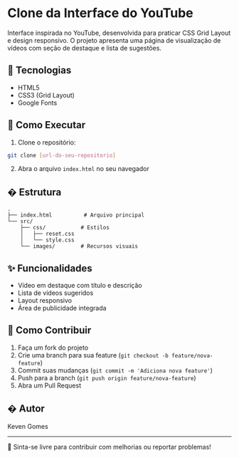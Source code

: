 # Clone da Interface do YouTube

Interface inspirada no YouTube, desenvolvida para praticar CSS Grid Layout e design responsivo. O projeto apresenta uma página de visualização de vídeos com seção de destaque e lista de sugestões.

## 🚀 Tecnologias

- HTML5
- CSS3 (Grid Layout)
- Google Fonts

## 🔧 Como Executar

1. Clone o repositório:
```bash
git clone [url-do-seu-repositorio]
```

2. Abra o arquivo `index.html` no seu navegador

## � Estrutura

```
.
├── index.html          # Arquivo principal
└── src/
    ├── css/           # Estilos
    │   ├── reset.css
    │   └── style.css
    └── images/        # Recursos visuais
```

## ✨ Funcionalidades

- Vídeo em destaque com título e descrição
- Lista de vídeos sugeridos
- Layout responsivo
- Área de publicidade integrada

## 👥 Como Contribuir

1. Faça um fork do projeto
2. Crie uma branch para sua feature (`git checkout -b feature/nova-feature`)
3. Commit suas mudanças (`git commit -m 'Adiciona nova feature'`)
4. Push para a branch (`git push origin feature/nova-feature`)
5. Abra um Pull Request

## � Autor

Keven Gomes

---

🌟 Sinta-se livre para contribuir com melhorias ou reportar problemas!